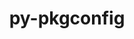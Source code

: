 ---
title: "py-pkgconfig"
layout: cache
categories: [package, develop]
meta: {"compilers": ["none"], "num_specs": 88, "num_specs_by_stack": {"data-vis-sdk": 9, "e4s": 19, "e4s-neoverse-v2": 18, "e4s-oneapi": 9, "ml-darwin-aarch64-mps": 7, "ml-linux-aarch64-cpu": 9, "ml-linux-aarch64-cuda": 9, "ml-linux-x86_64-cpu": 9, "ml-linux-x86_64-cuda": 9, "ml-linux-x86_64-rocm": 8, "root": 88}, "oss": ["sequoia", "ubuntu20.04", "ubuntu22.04", "ubuntu24.04"], "platforms": ["darwin", "linux"], "stacks": ["data-vis-sdk", "e4s", "e4s-neoverse-v2", "e4s-oneapi", "ml-darwin-aarch64-mps", "ml-linux-aarch64-cpu", "ml-linux-aarch64-cuda", "ml-linux-x86_64-cpu", "ml-linux-x86_64-cuda", "ml-linux-x86_64-rocm", "root"], "targets": ["aarch64", "neoverse_v2", "x86_64_v3"], "versions": ["1.5.5"]}
spec_details: [{"compiler": "none", "hash": "2vdwucvxqe6tifwlyz7ebrh2pbe5s2ay", "os": "ubuntu24.04", "platform": "linux", "size": "-", "stacks": ["ml-linux-x86_64-rocm", "root"], "target": "x86_64_v3", "variants": ["build_system=python_pip"], "versions": ["1.5.5"]}, {"compiler": "none", "hash": "364pqq7ewgttz37xn442wsjakn4ks64i", "os": "sequoia", "platform": "darwin", "size": "-", "stacks": ["ml-darwin-aarch64-mps", "root"], "target": "aarch64", "variants": ["build_system=python_pip"], "versions": ["1.5.5"]}, {"compiler": "none", "hash": "3bwufryghrix2anbnfziqae6wqzwhjdu", "os": "ubuntu24.04", "platform": "linux", "size": "-", "stacks": ["ml-linux-aarch64-cpu", "ml-linux-aarch64-cuda", "root"], "target": "aarch64", "variants": ["build_system=python_pip"], "versions": ["1.5.5"]}, {"compiler": "none", "hash": "3etza5bajjlo37ywh67rmd7snx7ojesc", "os": "ubuntu20.04", "platform": "linux", "size": "-", "stacks": ["data-vis-sdk", "root"], "target": "x86_64_v3", "variants": ["build_system=python_pip"], "versions": ["1.5.5"]}, {"compiler": "none", "hash": "4maunfxp5z4kdewtzu6ih5zynhumgffb", "os": "ubuntu24.04", "platform": "linux", "size": "-", "stacks": ["ml-linux-x86_64-cpu", "ml-linux-x86_64-cuda", "root"], "target": "x86_64_v3", "variants": ["build_system=python_pip"], "versions": ["1.5.5"]}, {"compiler": "none", "hash": "4sgrficfcct7xp5gutggfw7lxzmxsphr", "os": "ubuntu24.04", "platform": "linux", "size": "-", "stacks": ["ml-linux-x86_64-rocm", "root"], "target": "x86_64_v3", "variants": ["build_system=python_pip"], "versions": ["1.5.5"]}, {"compiler": "none", "hash": "4vljaarcvioqxp4ijob4ldyq7ej6eovi", "os": "ubuntu22.04", "platform": "linux", "size": "-", "stacks": ["e4s", "root"], "target": "x86_64_v3", "variants": ["build_system=python_pip"], "versions": ["1.5.5"]}, {"compiler": "none", "hash": "4vql4yo2swncxaftk3ki5yfual275pcy", "os": "ubuntu22.04", "platform": "linux", "size": "-", "stacks": ["e4s-oneapi", "root"], "target": "x86_64_v3", "variants": ["build_system=python_pip"], "versions": ["1.5.5"]}, {"compiler": "none", "hash": "4zylbusrn64x5jjvawttbf7irvacd6hl", "os": "ubuntu22.04", "platform": "linux", "size": "-", "stacks": ["e4s-neoverse-v2", "root"], "target": "neoverse_v2", "variants": ["build_system=python_pip"], "versions": ["1.5.5"]}, {"compiler": "none", "hash": "53kz32mcobuw23n4kqjsntnsbohzl3lj", "os": "ubuntu24.04", "platform": "linux", "size": "-", "stacks": ["ml-linux-aarch64-cpu", "ml-linux-aarch64-cuda", "root"], "target": "aarch64", "variants": ["build_system=python_pip"], "versions": ["1.5.5"]}, {"compiler": "none", "hash": "5evgljd3bf2tnrqt53g2rm24j5hlbf56", "os": "ubuntu24.04", "platform": "linux", "size": "-", "stacks": ["ml-linux-x86_64-cpu", "ml-linux-x86_64-cuda", "root"], "target": "x86_64_v3", "variants": ["build_system=python_pip"], "versions": ["1.5.5"]}, {"compiler": "none", "hash": "5itwnxdo6dtyvc4p3yazd2younjzqry3", "os": "ubuntu22.04", "platform": "linux", "size": "-", "stacks": ["e4s-neoverse-v2", "root"], "target": "neoverse_v2", "variants": ["build_system=python_pip"], "versions": ["1.5.5"]}, {"compiler": "none", "hash": "6de3zi33pila2yldamswufxyck7q2eag", "os": "ubuntu20.04", "platform": "linux", "size": "-", "stacks": ["data-vis-sdk", "root"], "target": "x86_64_v3", "variants": ["build_system=python_pip"], "versions": ["1.5.5"]}, {"compiler": "none", "hash": "6ly6qchzjj4gad4dk2cjtpk3oyl5q7cs", "os": "ubuntu24.04", "platform": "linux", "size": "-", "stacks": ["ml-linux-aarch64-cpu", "ml-linux-aarch64-cuda", "root"], "target": "aarch64", "variants": ["build_system=python_pip"], "versions": ["1.5.5"]}, {"compiler": "none", "hash": "6ypoubg3oiukq3hpc4677qjoc2rp7p3b", "os": "ubuntu22.04", "platform": "linux", "size": "-", "stacks": ["e4s", "root"], "target": "x86_64_v3", "variants": ["build_system=python_pip"], "versions": ["1.5.5"]}, {"compiler": "none", "hash": "72rlgahboc7vvzmj42tqehrpypxlay4g", "os": "ubuntu24.04", "platform": "linux", "size": "-", "stacks": ["ml-linux-x86_64-rocm", "root"], "target": "x86_64_v3", "variants": ["build_system=python_pip"], "versions": ["1.5.5"]}, {"compiler": "none", "hash": "7jniehxd7zzfvrnf6y5fwyqhgnv2uvau", "os": "ubuntu24.04", "platform": "linux", "size": "-", "stacks": ["ml-linux-x86_64-rocm", "root"], "target": "x86_64_v3", "variants": ["build_system=python_pip"], "versions": ["1.5.5"]}, {"compiler": "none", "hash": "7lbo2l5mrxhszcgzmftsyqbaueklbzxi", "os": "ubuntu22.04", "platform": "linux", "size": "-", "stacks": ["e4s", "root"], "target": "x86_64_v3", "variants": ["build_system=python_pip"], "versions": ["1.5.5"]}, {"compiler": "none", "hash": "a6tzbx5oiizqd65q6tapvc6wlb3d7yaz", "os": "sequoia", "platform": "darwin", "size": "-", "stacks": ["ml-darwin-aarch64-mps", "root"], "target": "aarch64", "variants": ["build_system=python_pip"], "versions": ["1.5.5"]}, {"compiler": "none", "hash": "a7osrhffs5fs2iolosre57nojab5wdfx", "os": "ubuntu22.04", "platform": "linux", "size": "-", "stacks": ["e4s-oneapi", "root"], "target": "x86_64_v3", "variants": ["build_system=python_pip"], "versions": ["1.5.5"]}, {"compiler": "none", "hash": "aqoenokl4e5u7tgwtgaepe4de4hmr5wq", "os": "ubuntu22.04", "platform": "linux", "size": "-", "stacks": ["e4s", "root"], "target": "x86_64_v3", "variants": ["build_system=python_pip"], "versions": ["1.5.5"]}, {"compiler": "none", "hash": "aqyfkc6jr5lze7wp56myhm36watfxi5o", "os": "sequoia", "platform": "darwin", "size": "-", "stacks": ["ml-darwin-aarch64-mps", "root"], "target": "aarch64", "variants": ["build_system=python_pip"], "versions": ["1.5.5"]}, {"compiler": "none", "hash": "ayzbujlqrdn4hfjlhocdhmo7dod2peeg", "os": "ubuntu24.04", "platform": "linux", "size": "-", "stacks": ["ml-linux-aarch64-cpu", "ml-linux-aarch64-cuda", "root"], "target": "aarch64", "variants": ["build_system=python_pip"], "versions": ["1.5.5"]}, {"compiler": "none", "hash": "bbtisovkfkhanb4zb22asg3cu7btwv4h", "os": "ubuntu24.04", "platform": "linux", "size": "-", "stacks": ["ml-linux-x86_64-cpu", "ml-linux-x86_64-cuda", "root"], "target": "x86_64_v3", "variants": ["build_system=python_pip"], "versions": ["1.5.5"]}, {"compiler": "none", "hash": "brpupw3bjfqk3znr2kgh7fjflwfuv3jd", "os": "ubuntu22.04", "platform": "linux", "size": "-", "stacks": ["e4s-neoverse-v2", "root"], "target": "neoverse_v2", "variants": ["build_system=python_pip"], "versions": ["1.5.5"]}, {"compiler": "none", "hash": "c2pu7sicslv777qul54nkuvriu6pkcnm", "os": "ubuntu22.04", "platform": "linux", "size": "-", "stacks": ["e4s-neoverse-v2", "root"], "target": "neoverse_v2", "variants": ["build_system=python_pip"], "versions": ["1.5.5"]}, {"compiler": "none", "hash": "cb7s32x6vugm6si5srf3rabpnmgf2gip", "os": "ubuntu22.04", "platform": "linux", "size": "-", "stacks": ["e4s-oneapi", "root"], "target": "x86_64_v3", "variants": ["build_system=python_pip"], "versions": ["1.5.5"]}, {"compiler": "none", "hash": "d4oxx7ka42acv2st42yvd7jljr3wrhwm", "os": "ubuntu24.04", "platform": "linux", "size": "-", "stacks": ["ml-linux-aarch64-cpu", "ml-linux-aarch64-cuda", "root"], "target": "aarch64", "variants": ["build_system=python_pip"], "versions": ["1.5.5"]}, {"compiler": "none", "hash": "dfhndq5w63jvg7qg26amvcajua2upjt4", "os": "ubuntu22.04", "platform": "linux", "size": "-", "stacks": ["e4s-neoverse-v2", "root"], "target": "neoverse_v2", "variants": ["build_system=python_pip"], "versions": ["1.5.5"]}, {"compiler": "none", "hash": "dkwhprgbhthbledyrka2swfpn2q6ly6s", "os": "ubuntu24.04", "platform": "linux", "size": "-", "stacks": ["ml-linux-x86_64-rocm", "root"], "target": "x86_64_v3", "variants": ["build_system=python_pip"], "versions": ["1.5.5"]}, {"compiler": "none", "hash": "dtpq4jdr47w2cjtgedjbmgwdms3nj2c5", "os": "ubuntu22.04", "platform": "linux", "size": "-", "stacks": ["e4s", "root"], "target": "x86_64_v3", "variants": ["build_system=python_pip"], "versions": ["1.5.5"]}, {"compiler": "none", "hash": "dy6p3k2pmf7hh4vynvvkwhkyeusxxaq4", "os": "ubuntu22.04", "platform": "linux", "size": "-", "stacks": ["e4s-oneapi", "root"], "target": "x86_64_v3", "variants": ["build_system=python_pip"], "versions": ["1.5.5"]}, {"compiler": "none", "hash": "ecph5c46oxaz2jn5vrpgbb44g6rezkva", "os": "ubuntu22.04", "platform": "linux", "size": "-", "stacks": ["e4s-neoverse-v2", "root"], "target": "neoverse_v2", "variants": ["build_system=python_pip"], "versions": ["1.5.5"]}, {"compiler": "none", "hash": "ee4qjh3tim7vns33afw6ju5lsxlq5fe2", "os": "ubuntu22.04", "platform": "linux", "size": "-", "stacks": ["e4s", "root"], "target": "x86_64_v3", "variants": ["build_system=python_pip"], "versions": ["1.5.5"]}, {"compiler": "none", "hash": "ei52vs7l7zmqxo3s3uyltqemil7dziqa", "os": "ubuntu22.04", "platform": "linux", "size": "-", "stacks": ["e4s", "root"], "target": "x86_64_v3", "variants": ["build_system=python_pip"], "versions": ["1.5.5"]}, {"compiler": "none", "hash": "etsa3f6yqc6uca3nluoo2qbfmtsj2wj4", "os": "ubuntu22.04", "platform": "linux", "size": "-", "stacks": ["e4s-oneapi", "root"], "target": "x86_64_v3", "variants": ["build_system=python_pip"], "versions": ["1.5.5"]}, {"compiler": "none", "hash": "evxvvwg52os2vmcmzqpqbzb7htmrwfwd", "os": "ubuntu22.04", "platform": "linux", "size": "-", "stacks": ["e4s-oneapi", "root"], "target": "x86_64_v3", "variants": ["build_system=python_pip"], "versions": ["1.5.5"]}, {"compiler": "none", "hash": "f35vf6a52ye76yyx5dixhzzj5xei3rzg", "os": "ubuntu24.04", "platform": "linux", "size": "-", "stacks": ["ml-linux-x86_64-rocm", "root"], "target": "x86_64_v3", "variants": ["build_system=python_pip"], "versions": ["1.5.5"]}, {"compiler": "none", "hash": "ff7l6rmpkkcmv3wqalb2j4nb2e7pbuaq", "os": "ubuntu24.04", "platform": "linux", "size": "-", "stacks": ["ml-linux-x86_64-rocm", "root"], "target": "x86_64_v3", "variants": ["build_system=python_pip"], "versions": ["1.5.5"]}, {"compiler": "none", "hash": "fsbrd6dveliohtbj2xr2ljzgv45ilkkv", "os": "ubuntu22.04", "platform": "linux", "size": "-", "stacks": ["e4s-neoverse-v2", "root"], "target": "neoverse_v2", "variants": ["build_system=python_pip"], "versions": ["1.5.5"]}, {"compiler": "none", "hash": "g4obm3yxe5li7mporylpoqpimm7t62v7", "os": "ubuntu22.04", "platform": "linux", "size": "-", "stacks": ["e4s-neoverse-v2", "root"], "target": "neoverse_v2", "variants": ["build_system=python_pip"], "versions": ["1.5.5"]}, {"compiler": "none", "hash": "gmb2a7o2cxlbrd7drs54d7dgzz34sxrf", "os": "ubuntu22.04", "platform": "linux", "size": "-", "stacks": ["e4s-neoverse-v2", "root"], "target": "neoverse_v2", "variants": ["build_system=python_pip"], "versions": ["1.5.5"]}, {"compiler": "none", "hash": "gwcjftbzpr5atdktzpzao6lp35k6zgws", "os": "ubuntu22.04", "platform": "linux", "size": "-", "stacks": ["e4s-neoverse-v2", "root"], "target": "neoverse_v2", "variants": ["build_system=python_pip"], "versions": ["1.5.5"]}, {"compiler": "none", "hash": "hucattjmdnelvybnxd5sl7myj6svok6r", "os": "ubuntu22.04", "platform": "linux", "size": "-", "stacks": ["e4s-neoverse-v2", "root"], "target": "neoverse_v2", "variants": ["build_system=python_pip"], "versions": ["1.5.5"]}, {"compiler": "none", "hash": "hwg4sffktrmym4fmx3s2vsbeus6pz6uh", "os": "ubuntu24.04", "platform": "linux", "size": "-", "stacks": ["ml-linux-aarch64-cpu", "ml-linux-aarch64-cuda", "root"], "target": "aarch64", "variants": ["build_system=python_pip"], "versions": ["1.5.5"]}, {"compiler": "none", "hash": "iqk4v4f3vbyfcnem4lu4a3q2k6f3iieu", "os": "ubuntu22.04", "platform": "linux", "size": "-", "stacks": ["e4s", "root"], "target": "x86_64_v3", "variants": ["build_system=python_pip"], "versions": ["1.5.5"]}, {"compiler": "none", "hash": "j7m3ghmtgx45cts72wphjikdjhi2kdtv", "os": "ubuntu22.04", "platform": "linux", "size": "-", "stacks": ["e4s-oneapi", "root"], "target": "x86_64_v3", "variants": ["build_system=python_pip"], "versions": ["1.5.5"]}, {"compiler": "none", "hash": "jhfvtaqwypyouvsxdybtexa53pypgqsp", "os": "ubuntu22.04", "platform": "linux", "size": "-", "stacks": ["e4s-neoverse-v2", "root"], "target": "neoverse_v2", "variants": ["build_system=python_pip"], "versions": ["1.5.5"]}, {"compiler": "none", "hash": "jp6ntwbt3nwimwsqr7gl3r4ddah5blwp", "os": "ubuntu24.04", "platform": "linux", "size": "-", "stacks": ["ml-linux-x86_64-cpu", "ml-linux-x86_64-cuda", "root"], "target": "x86_64_v3", "variants": ["build_system=python_pip"], "versions": ["1.5.5"]}, {"compiler": "none", "hash": "jyq7iwh2mvsxbbnqfedlmczpgyjuda5g", "os": "ubuntu22.04", "platform": "linux", "size": "-", "stacks": ["e4s", "root"], "target": "x86_64_v3", "variants": ["build_system=python_pip"], "versions": ["1.5.5"]}, {"compiler": "none", "hash": "kjyr3crpxi4cgkxu44loyuhhhfqc54zs", "os": "ubuntu22.04", "platform": "linux", "size": "-", "stacks": ["e4s", "root"], "target": "x86_64_v3", "variants": ["build_system=python_pip"], "versions": ["1.5.5"]}, {"compiler": "none", "hash": "kxfupz4lmv7jl7t4tdhqgzgxflpctdym", "os": "ubuntu20.04", "platform": "linux", "size": "-", "stacks": ["data-vis-sdk", "root"], "target": "x86_64_v3", "variants": ["build_system=python_pip"], "versions": ["1.5.5"]}, {"compiler": "none", "hash": "l6fs7xwft3d64v3s5tkrbsbs4im2jos6", "os": "ubuntu24.04", "platform": "linux", "size": "-", "stacks": ["ml-linux-x86_64-cpu", "ml-linux-x86_64-cuda", "root"], "target": "x86_64_v3", "variants": ["build_system=python_pip"], "versions": ["1.5.5"]}, {"compiler": "none", "hash": "l6lwo3fuqz4zoj466r6fjmpgl2j6oead", "os": "ubuntu22.04", "platform": "linux", "size": "-", "stacks": ["e4s-neoverse-v2", "root"], "target": "neoverse_v2", "variants": ["build_system=python_pip"], "versions": ["1.5.5"]}, {"compiler": "none", "hash": "lainizvvodt5jh3cb7r6tfckohryrclt", "os": "ubuntu22.04", "platform": "linux", "size": "-", "stacks": ["e4s-neoverse-v2", "root"], "target": "neoverse_v2", "variants": ["build_system=python_pip"], "versions": ["1.5.5"]}, {"compiler": "none", "hash": "mixcdj3hjc2npzipvfclrhmbfol4i7yl", "os": "ubuntu24.04", "platform": "linux", "size": "-", "stacks": ["ml-linux-x86_64-cpu", "ml-linux-x86_64-cuda", "root"], "target": "x86_64_v3", "variants": ["build_system=python_pip"], "versions": ["1.5.5"]}, {"compiler": "none", "hash": "ml5w5hzb54hjesweel2fq77yyax7os7t", "os": "ubuntu20.04", "platform": "linux", "size": "-", "stacks": ["data-vis-sdk", "root"], "target": "x86_64_v3", "variants": ["build_system=python_pip"], "versions": ["1.5.5"]}, {"compiler": "none", "hash": "nqvd4daelg4a7hxtoc65bzwrabnj4d27", "os": "ubuntu24.04", "platform": "linux", "size": "-", "stacks": ["ml-linux-x86_64-cpu", "ml-linux-x86_64-cuda", "root"], "target": "x86_64_v3", "variants": ["build_system=python_pip"], "versions": ["1.5.5"]}, {"compiler": "none", "hash": "nzt2yfzvn7wj26x3hfzrrybibwnuf7yu", "os": "ubuntu22.04", "platform": "linux", "size": "-", "stacks": ["e4s-neoverse-v2", "root"], "target": "neoverse_v2", "variants": ["build_system=python_pip"], "versions": ["1.5.5"]}, {"compiler": "none", "hash": "oct2wlngscuvvsidy7dh26tvkcrnhtp6", "os": "ubuntu22.04", "platform": "linux", "size": "-", "stacks": ["e4s-oneapi", "root"], "target": "x86_64_v3", "variants": ["build_system=python_pip"], "versions": ["1.5.5"]}, {"compiler": "none", "hash": "p256eb3tlp655mfgvvlx4j3avb2gdzn6", "os": "ubuntu22.04", "platform": "linux", "size": "-", "stacks": ["e4s", "root"], "target": "x86_64_v3", "variants": ["build_system=python_pip"], "versions": ["1.5.5"]}, {"compiler": "none", "hash": "pnfzj4ihgkv6koxrvpnwmxaofz64nrnw", "os": "ubuntu22.04", "platform": "linux", "size": "-", "stacks": ["e4s-neoverse-v2", "root"], "target": "neoverse_v2", "variants": ["build_system=python_pip"], "versions": ["1.5.5"]}, {"compiler": "none", "hash": "pv4mwibmww4rulyq5ec6fhgyryj2xyjp", "os": "ubuntu22.04", "platform": "linux", "size": "-", "stacks": ["e4s", "root"], "target": "x86_64_v3", "variants": ["build_system=python_pip"], "versions": ["1.5.5"]}, {"compiler": "none", "hash": "pwdnbbptodapwqpwjbw5h7avqobzvev4", "os": "ubuntu20.04", "platform": "linux", "size": "-", "stacks": ["data-vis-sdk", "root"], "target": "x86_64_v3", "variants": ["build_system=python_pip"], "versions": ["1.5.5"]}, {"compiler": "none", "hash": "quwbnz56hiba3o6vyvcrb7cmdtieszgs", "os": "ubuntu20.04", "platform": "linux", "size": "-", "stacks": ["data-vis-sdk", "root"], "target": "x86_64_v3", "variants": ["build_system=python_pip"], "versions": ["1.5.5"]}, {"compiler": "none", "hash": "qzwyt2wlo7tsnxtm4ypcilckdtf4yqsu", "os": "sequoia", "platform": "darwin", "size": "-", "stacks": ["ml-darwin-aarch64-mps", "root"], "target": "aarch64", "variants": ["build_system=python_pip"], "versions": ["1.5.5"]}, {"compiler": "none", "hash": "ruexfztc3oiwsomurpwxa6fp2gda5tan", "os": "ubuntu22.04", "platform": "linux", "size": "-", "stacks": ["e4s", "root"], "target": "x86_64_v3", "variants": ["build_system=python_pip"], "versions": ["1.5.5"]}, {"compiler": "none", "hash": "s4xfjjjms5mho45vz2xk7vesyskwk5kh", "os": "ubuntu22.04", "platform": "linux", "size": "-", "stacks": ["e4s", "root"], "target": "x86_64_v3", "variants": ["build_system=python_pip"], "versions": ["1.5.5"]}, {"compiler": "none", "hash": "sb7om4eyhns5uif7rsncrm7dp3quqsva", "os": "ubuntu22.04", "platform": "linux", "size": "-", "stacks": ["e4s-neoverse-v2", "root"], "target": "neoverse_v2", "variants": ["build_system=python_pip"], "versions": ["1.5.5"]}, {"compiler": "none", "hash": "sh3zp3fve6bbi325jef7juvzchx2kchg", "os": "ubuntu22.04", "platform": "linux", "size": "-", "stacks": ["e4s-neoverse-v2", "root"], "target": "neoverse_v2", "variants": ["build_system=python_pip"], "versions": ["1.5.5"]}, {"compiler": "none", "hash": "sozdkx3dy6s24buum5oeiiyvhjsahbhv", "os": "ubuntu22.04", "platform": "linux", "size": "-", "stacks": ["e4s", "root"], "target": "x86_64_v3", "variants": ["build_system=python_pip"], "versions": ["1.5.5"]}, {"compiler": "none", "hash": "ukkznaskjom42crkau6houl43dlcl74p", "os": "ubuntu22.04", "platform": "linux", "size": "-", "stacks": ["e4s", "root"], "target": "x86_64_v3", "variants": ["build_system=python_pip"], "versions": ["1.5.5"]}, {"compiler": "none", "hash": "v7imrkgl3dqg6ueggzklwbvqr2ejx5dx", "os": "ubuntu22.04", "platform": "linux", "size": "-", "stacks": ["e4s", "root"], "target": "x86_64_v3", "variants": ["build_system=python_pip"], "versions": ["1.5.5"]}, {"compiler": "none", "hash": "vetbdfosro3opgsflwjafbuvreydjpea", "os": "ubuntu24.04", "platform": "linux", "size": "-", "stacks": ["ml-linux-x86_64-cpu", "ml-linux-x86_64-cuda", "root"], "target": "x86_64_v3", "variants": ["build_system=python_pip"], "versions": ["1.5.5"]}, {"compiler": "none", "hash": "vprd4m63s5exg3i2knkxkex4vxrci73y", "os": "ubuntu24.04", "platform": "linux", "size": "-", "stacks": ["ml-linux-x86_64-rocm", "root"], "target": "x86_64_v3", "variants": ["build_system=python_pip"], "versions": ["1.5.5"]}, {"compiler": "none", "hash": "vz7mvk7p5p6xyad4ftp7ckyo4cwgplbw", "os": "sequoia", "platform": "darwin", "size": "-", "stacks": ["ml-darwin-aarch64-mps", "root"], "target": "aarch64", "variants": ["build_system=python_pip"], "versions": ["1.5.5"]}, {"compiler": "none", "hash": "wf2sfzsv4ha5iubfzgu33noyuwpslqrn", "os": "ubuntu24.04", "platform": "linux", "size": "-", "stacks": ["ml-linux-aarch64-cpu", "ml-linux-aarch64-cuda", "root"], "target": "aarch64", "variants": ["build_system=python_pip"], "versions": ["1.5.5"]}, {"compiler": "none", "hash": "wf5zpy36hd4vdyvldorf2ap55hkwitla", "os": "ubuntu20.04", "platform": "linux", "size": "-", "stacks": ["data-vis-sdk", "root"], "target": "x86_64_v3", "variants": ["build_system=python_pip"], "versions": ["1.5.5"]}, {"compiler": "none", "hash": "wrjibxxgukc6y3dlwnbgecqruyfa2slx", "os": "ubuntu20.04", "platform": "linux", "size": "-", "stacks": ["data-vis-sdk", "root"], "target": "x86_64_v3", "variants": ["build_system=python_pip"], "versions": ["1.5.5"]}, {"compiler": "none", "hash": "xkc6yesxqn2lfgdo74xkufneov5fmzea", "os": "ubuntu22.04", "platform": "linux", "size": "-", "stacks": ["e4s", "root"], "target": "x86_64_v3", "variants": ["build_system=python_pip"], "versions": ["1.5.5"]}, {"compiler": "none", "hash": "ye6lk5glhzjyuf7yts7uu2oxrvsv4wdv", "os": "ubuntu24.04", "platform": "linux", "size": "-", "stacks": ["ml-linux-aarch64-cpu", "ml-linux-aarch64-cuda", "root"], "target": "aarch64", "variants": ["build_system=python_pip"], "versions": ["1.5.5"]}, {"compiler": "none", "hash": "yhwgduxsmcgee4hmiw2oh7czevlykjj5", "os": "ubuntu22.04", "platform": "linux", "size": "-", "stacks": ["e4s-oneapi", "root"], "target": "x86_64_v3", "variants": ["build_system=python_pip"], "versions": ["1.5.5"]}, {"compiler": "none", "hash": "yjqoe2wgnvcabsdhc45ylhwmmycmohzt", "os": "sequoia", "platform": "darwin", "size": "-", "stacks": ["ml-darwin-aarch64-mps", "root"], "target": "aarch64", "variants": ["build_system=python_pip"], "versions": ["1.5.5"]}, {"compiler": "none", "hash": "ykdkxghnwefj7oe5wjwnojfvj6lm3goz", "os": "ubuntu24.04", "platform": "linux", "size": "-", "stacks": ["ml-linux-aarch64-cpu", "ml-linux-aarch64-cuda", "root"], "target": "aarch64", "variants": ["build_system=python_pip"], "versions": ["1.5.5"]}, {"compiler": "none", "hash": "z5ifx6b2wmjbzwo6hhu3zou37i5dcch4", "os": "ubuntu20.04", "platform": "linux", "size": "-", "stacks": ["data-vis-sdk", "root"], "target": "x86_64_v3", "variants": ["build_system=python_pip"], "versions": ["1.5.5"]}, {"compiler": "none", "hash": "ze2s52dm44elkdteylcqxwfmto5qxs3h", "os": "sequoia", "platform": "darwin", "size": "-", "stacks": ["ml-darwin-aarch64-mps", "root"], "target": "aarch64", "variants": ["build_system=python_pip"], "versions": ["1.5.5"]}, {"compiler": "none", "hash": "zpeoau5bfpirwez5zskv75k24esig7aq", "os": "ubuntu22.04", "platform": "linux", "size": "-", "stacks": ["e4s", "root"], "target": "x86_64_v3", "variants": ["build_system=python_pip"], "versions": ["1.5.5"]}, {"compiler": "none", "hash": "zsdyesfqcnuya2tuz2t3pav7ucxca7sx", "os": "ubuntu24.04", "platform": "linux", "size": "-", "stacks": ["ml-linux-x86_64-cpu", "ml-linux-x86_64-cuda", "root"], "target": "x86_64_v3", "variants": ["build_system=python_pip"], "versions": ["1.5.5"]}]
---